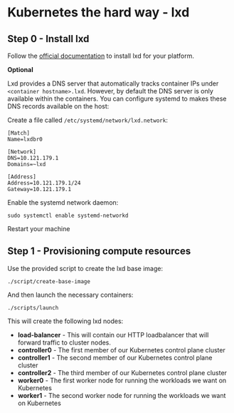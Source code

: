 # Kubernetes the hard way - lxd

## Step 0 - Install lxd

Follow the [official documentation](https://linuxcontainers.org/lxd/getting-started-cli)
to install lxd for your platform.

**Optional**

Lxd provides a DNS server that automatically tracks container IPs under
`<container hostname>.lxd`. However, by default the DNS server is only available
within the containers. You can configure systemd to makes these DNS records
available on the host:

Create a file called `/etc/systemd/network/lxd.network`:
```
[Match]
Name=lxdbr0

[Network]
DNS=10.121.179.1
Domains=~lxd

[Address]
Address=10.121.179.1/24
Gateway=10.121.179.1
```

Enable the systemd network daemon:
```
sudo systemctl enable systemd-networkd
```

Restart your machine


## Step 1 - Provisioning compute resources

Use the provided script to create the lxd base image:
```
./script/create-base-image
```

And then launch the necessary containers:
```
./scripts/launch
```

This will create the following lxd nodes:
 - **load-balancer** - This will contain our HTTP loadbalancer that will forward
   traffic to cluster nodes.
 - **controller0** - The first member of our Kubernetes control plane cluster
 - **controller1** - The second member of our Kubernetes control plane cluster
 - **controller2** - The third member of our Kubernetes control plane cluster
 - **worker0** - The first worker node for running the workloads we want on Kubernetes
 - **worker1** - The second worker node for running the workloads we want on Kubernetes
